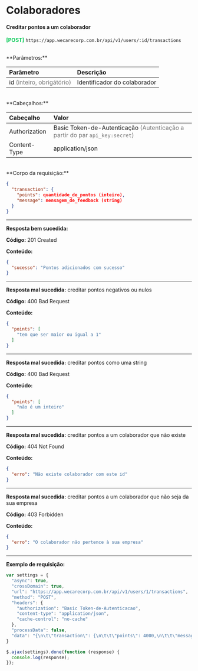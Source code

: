 # Colaboradores

#### Creditar pontos a um colaborador

<span style="color: #00C853">**[POST]**</span> ```https://app.wecarecorp.com.br/api/v1/users/:id/transactions```

<br>
**Parâmetros:**

|Parâmetro|Descrição|
|:--------|:--------|
|id <span style="color: rgba(0, 0, 0, 0.54)">(inteiro, obrigátório)</span>|Identificador do colaborador|

<br>
**Cabeçalhos:**

|Cabeçalho|Valor|
|:--------|:--------|
|Authorization|Basic Token-de-Autenticação <span style="color: rgba(0, 0, 0, 0.54)">(Autenticação a partir do par `api_key:secret`)</span>|
|Content-Type|application/json|

<br>
**Corpo da requisição:**

```json
{
  "transaction": {
    "points": quantidade_de_pontos (inteiro),
    "message": mensagem_de_feedback (string)
  }
}
```

---

**Resposta bem sucedida:**

**Código:** 201 Created

**Conteúdo:**

```json
{
  "sucesso": "Pontos adicionados com sucesso"
}
```

---

**Resposta mal sucedida:** creditar pontos negativos ou nulos

**Código:** 400 Bad Request

**Conteúdo:**

```json
{
  "points": [
    "tem que ser maior ou igual a 1"
  ]
}
```

---

**Resposta mal sucedida:** creditar pontos como uma string

**Código:** 400 Bad Request

**Conteúdo:**

```json
{
  "points": [
    "não é um inteiro"
  ]
}
```

---

**Resposta mal sucedida:** creditar pontos a um colaborador que não existe

**Código:** 404 Not Found

**Conteúdo:**

```json
{
  "erro": "Não existe colaborador com este id"
}
```

---

**Resposta mal sucedida:** creditar pontos a um colaborador que não seja da sua empresa

**Código:** 403 Forbidden

**Conteúdo:**

```json
{
  "erro": "O colaborador não pertence à sua empresa"
}
```

---

**Exemplo de requisição:**

```javascript
var settings = {
  "async": true,
  "crossDomain": true,
  "url": "https://app.wecarecorp.com.br/api/v1/users/1/transactions",
  "method": "POST",
  "headers": {
    "authorization": "Basic Token-de-Autenticacao",
    "content-type": "application/json",
    "cache-control": "no-cache"
  },
  "processData": false,
  "data": "{\n\t\"transaction\": {\n\t\t\"points\": 4000,\n\t\t\"message\": \"Parabéns\"\n\t}\n}"
}

$.ajax(settings).done(function (response) {
  console.log(response);
});
```